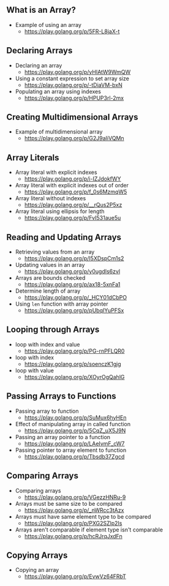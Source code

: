## What is an Array?

* Example of using an array
	* https://play.golang.org/p/5FR-L8jaX-t

## Declaring Arrays

* Declaring an array
	* https://play.golang.org/p/yHIAtW9WmQW
* Using a constant expression to set array size
	* https://play.golang.org/p/-tDiaVM-bxN
* Populating an array using indexes
	* https://play.golang.org/p/HPUP3rl-2mx

## Creating Multidimensional Arrays

* Example of multidimensional array
	* https://play.golang.org/p/G2J9aIiVQMn

## Array Literals

* Array literal with explicit indexes
	* https://play.golang.org/p/i-IZJdokfWY
* Array literal with explicit indexes out of order
	* https://play.golang.org/p/f_0s6MzmqW5
* Array literal without indexes
	* https://play.golang.org/p/__rQus2P5xz
* Array literal using ellipsis for length
	* https://play.golang.org/p/FvI531aue5u

## Reading and Updating Arrays

* Retrieving values from an array
	* https://play.golang.org/p/I5XDspCm1s2
* Updating values in an array
	* https://play.golang.org/p/y0ugdIs6zvl
* Arrays are bounds checked
	* https://play.golang.org/p/ax18-5xnFa1
* Determine length of array
	* https://play.golang.org/p/_HCY01dCbPO
* Using `len` function with array pointer
	* https://play.golang.org/p/pUbqIYuPFSx

## Looping through Arrays

* loop with index and value
	* https://play.golang.org/p/PG-rnPFLQR0
* loop with index
	* https://play.golang.org/p/soenczK1gjg
* loop with value
	* https://play.golang.org/p/XOyrOgQahlG

## Passing Arrays to Functions

* Passing array to function
	* https://play.golang.org/p/SuMux6hyHEn
* Effect of manipulating array in called function
	* https://play.golang.org/p/5CqZ_uX5J9N
* Passing an array pointer to a function
	* https://play.golang.org/p/LAeIvmF_cW7
* Passing pointer to array element to function
	* https://play.golang.org/p/Tbsdb37Zgcd

## Comparing Arrays

* Comparing arrays
	* https://play.golang.org/p/VGezzHNRu-9
* Arrays must be same size to be compared
	* https://play.golang.org/p/_nWRcc3tAzx
* Arrays must have same element type to be compared
	* https://play.golang.org/p/PXG2SZlp2Is
* Arrays aren't comparable if element type isn't comparable
	* https://play.golang.org/p/hcRJrqJxdFn

## Copying Arrays

* Copying an array
	* https://play.golang.org/p/EvwVz64FRbT